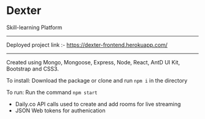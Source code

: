 # Dexter
Skill-learning Platform
***
Deployed project link :- https://dexter-frontend.herokuapp.com/
***

Created using Mongo, Mongoose, Express, Node, React, AntD UI Kit, Bootstrap and CSS3.

To install: Download the package or clone and run `npm i` in the directory

To run: Run the command `npm start`

- Daily.co API calls used to create and add rooms for live streaming
- JSON Web tokens for authenication


